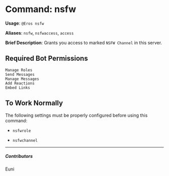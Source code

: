 # Command: nsfw


**Usage**: `@Eros nsfw `

**Aliases**: `nsfw`, `nsfwaccess`, `access`

**Brief Description**: Grants you access to marked `NSFW Channel` in this server.



## Required Bot Permissions

```
Manage Roles
Send Messages
Manage Messages
Add Reactions
Embed Links
```

## To Work Normally


The following settings must be properly configured before using this command:

- `nsfwrole`

- `nsfwchannel`


---

##### Contributors


Euni
